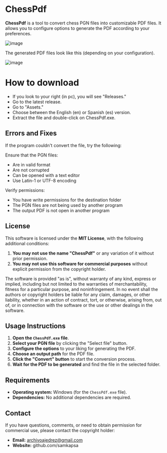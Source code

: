 # ChessPdf

**ChessPdf** is a tool to convert chess PGN files into customizable PDF files. It allows you to configure options to generate the PDF according to your preferences.

![image](https://github.com/user-attachments/assets/f3429ea9-8f80-4b18-8bc3-2ee4d22a1880)


The generated PDF files look like this (depending on your configuration).

![image](https://github.com/user-attachments/assets/dd3a43c3-03f9-41ed-b195-0406163c41a6)

# How to download

- If you look to your right (in pc), you will see "Releases."
- Go to the latest release.
- Go to "Assets."
- Choose between the English (en) or Spanish (es) version.
- Extract the file and double-click on ChessPdf.exe.

## Errors and Fixes

If the program couldn't convert the file, try the following:

Ensure that the PGN files:

- Are in valid format
- Are not corrupted
- Can be opened with a text editor
- Use Latin-1 or UTF-8 encoding

Verify permissions:

- You have write permissions for the destination folder
- The PGN files are not being used by another program
- The output PDF is not open in another program

## License

This software is licensed under the **MIT License**, with the following additional conditions:

1. **You may not use the name "ChessPdf"** or any variation of it without prior permission.
2. **You may not use this software for commercial purposes** without explicit permission from the copyright holder.

The software is provided "as is", without warranty of any kind, express or implied, including but not limited to the warranties of merchantability, fitness for a particular purpose, and noninfringement. In no event shall the authors or copyright holders be liable for any claim, damages, or other liability, whether in an action of contract, tort, or otherwise, arising from, out of, or in connection with the software or the use or other dealings in the software.

## Usage Instructions

1. **Open the `ChessPdf.exe` file**.
2. **Select your PGN file** by clicking the "Select file" button.
3. **Configure the options** to your liking for generating the PDF.
4. **Choose an output path** for the PDF file.
5. **Click the "Convert" button** to start the conversion process.
6. **Wait for the PDF to be generated** and find the file in the selected folder.

## Requirements

- **Operating system:** Windows (for the `ChessPdf.exe` file).
- **Dependencies:** No additional dependencies are required.

## Contact

If you have questions, comments, or need to obtain permission for commercial use, please contact the copyright holder:

- **Email:** archivoajedrez@gmail.com
- **Website:** github.com/samkapsa
